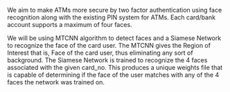 We aim to make ATMs more secure by two factor authentication using face recognition along with the existing
PIN system for ATMs.
Each card/bank account supports a maximum of four faces.

We will be using MTCNN algorithm to detect faces and a Siamese Network to recognize the face of the card user.
The MTCNN gives the Region of Interest that is, Face of the card user, thus eliminating any sort of background.
The Siamese Network is trained to recognize the 4 faces associated with the given card_no.
This produces a unique weights file that is capable of determining if the face of the user matches
with any of the 4 faces the network was trained on.
